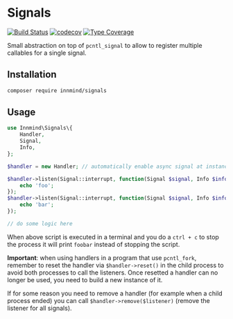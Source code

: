 # Signals

[![Build Status](https://github.com/innmind/signals/workflows/CI/badge.svg?branch=master)](https://github.com/innmind/signals/actions?query=workflow%3ACI)
[![codecov](https://codecov.io/gh/innmind/signals/branch/develop/graph/badge.svg)](https://codecov.io/gh/innmind/signals)
[![Type Coverage](https://shepherd.dev/github/innmind/signals/coverage.svg)](https://shepherd.dev/github/innmind/signals)

Small abstraction on top of `pcntl_signal` to allow to register multiple callables for a single signal.

## Installation

```sh
composer require innmind/signals
```

## Usage

```php
use Innmind\Signals\{
    Handler,
    Signal,
    Info,
};

$handler = new Handler; // automatically enable async signal at instanciation

$handler->listen(Signal::interrupt, function(Signal $signal, Info $info): void {
    echo 'foo';
});
$handler->listen(Signal::interrupt, function(Signal $signal, Info $info): void {
    echo 'bar';
});

// do some logic here
```

When above script is executed in a terminal and you do a `ctrl + c` to stop the process it will print `foobar` instead of stopping the script.

**Important**: when using handlers in a program that use `pcntl_fork`, remember to reset the handler via `$handler->reset()` in the child process to avoid both processes to call the listeners. Once resetted a handler can no longer be used, you need to build a new instance of it.

If for some reason you need to remove a handler (for example when a child process ended) you can call `$handler->remove($listener)` (remove the listener for all signals).

